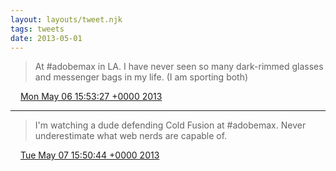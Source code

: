 ```yaml
---
layout: layouts/tweet.njk
tags: tweets
date: 2013-05-01
---
```


> At \#adobemax in LA\. I have never seen so many dark\-rimmed glasses and messenger bags in my life\. \(I am sporting both\)

<img src="../../media/tweet.ico" width="12" /> [Mon May 06 15:53:27 +0000 2013](https://twitter.com/timwasson/status/331436555975663616)

----

> I'm watching a dude defending Cold Fusion at \#adobemax\. Never underestimate what web nerds are capable of\.

<img src="../../media/tweet.ico" width="12" /> [Tue May 07 15:50:44 +0000 2013](https://twitter.com/timwasson/status/331798260572364800)